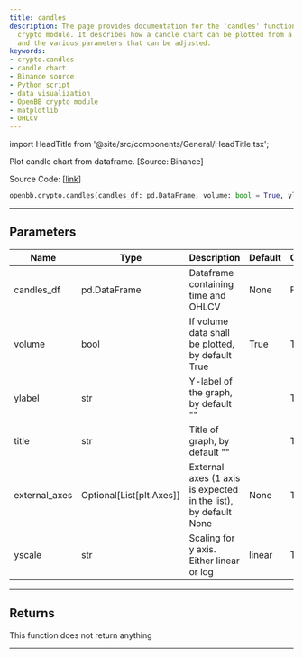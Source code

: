 ```yaml
---
title: candles
description: The page provides documentation for the 'candles' function in the OpenBB
  crypto module. It describes how a candle chart can be plotted from a provided DataFrame,
  and the various parameters that can be adjusted.
keywords:
- crypto.candles
- candle chart
- Binance source
- Python script
- data visualization
- OpenBB crypto module
- matplotlib
- OHLCV
---
```


import HeadTitle from '@site/src/components/General/HeadTitle.tsx';

<HeadTitle title="crypto.candles - Reference | OpenBB SDK Docs" />

Plot candle chart from dataframe. [Source: Binance]

Source Code: [[link](https://github.com/OpenBB-finance/OpenBB/tree/main/openbb_terminal/cryptocurrency/cryptocurrency_helpers.py#L799)]

```python
openbb.crypto.candles(candles_df: pd.DataFrame, volume: bool = True, ylabel: str = "", title: str = "", external_axes: Optional[list[matplotlib.axes._axes.Axes]] = None, yscale: str = "linear")
```

---

## Parameters

| Name | Type | Description | Default | Optional |
| ---- | ---- | ----------- | ------- | -------- |
| candles_df | pd.DataFrame | Dataframe containing time and OHLCV | None | False |
| volume | bool | If volume data shall be plotted, by default True | True | True |
| ylabel | str | Y-label of the graph, by default "" |  | True |
| title | str | Title of graph, by default "" |  | True |
| external_axes | Optional[List[plt.Axes]] | External axes (1 axis is expected in the list), by default None | None | True |
| yscale | str | Scaling for y axis.  Either linear or log | linear | True |


---

## Returns

This function does not return anything

---
